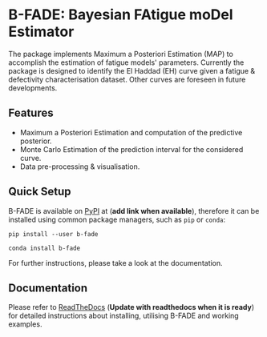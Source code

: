 # B-FADE: Bayesian FAtigue moDel Estimator

The package implements Maximum a Posteriori Estimation (MAP) to accomplish the estimation of fatigue models' parameters. Currently the package is designed to identify the El Haddad (EH) curve given a fatigue & defectivity characterisation dataset. Other curves are foreseen in future developments.

## Features

- Maximum a Posteriori Estimation and computation of the predictive posterior.
- Monte Carlo Estimation of the prediction interval for the considered curve.
- Data pre-processing & visualisation.

## Quick Setup

B-FADE is available on [PyPI](https://pypi.org/project/b-fade/) at (**add link when available**), therefore it can be installed using common package managers, such as `pip` or `conda`:

```
pip install --user b-fade
```

```
conda install b-fade
```

For further instructions, please take a look at the documentation.

## Documentation

Please refer to [ReadTheDocs](https://b-fade.readthedocs.io/en/latest/) (**Update with readthedocs when it is ready**) for detailed instructions about installing, utilising B-FADE and working examples.